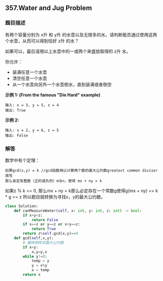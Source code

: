 ## 357.Water and Jug Problem

### 题目描述

有两个容量分别为 x升 和 y升 的水壶以及无限多的水。请判断能否通过使用这两个水壶，从而可以得到恰好 z升 的水？

如果可以，最后请用以上水壶中的一或两个来盛放取得的 z升 水。

你允许：

+ 装满任意一个水壶
+ 清空任意一个水壶
+ 从一个水壶向另外一个水壶倒水，直到装满或者倒空

**示例 1: (From the famous "Die Hard" example)**

```
输入: x = 3, y = 5, z = 4
输出: True
```


**示例 2:**

```
输入: x = 2, y = 6, z = 5
输出: False
```



### 解答

数学中有个定理：

```
如果gcd(x,y) = k //gcd函数用以计算两个数的最大公约数greatest common divisor简写 
那么肯定有整数（正的或负的）m与n，使得 mx + ny = k
```

如果z % k == 0, 那么mx + ny = k那么必定存在一个常数g使得g(mx + ny) == k * g == z  所以题目就转换为寻找x，y的最大公约数。

```python
class Solution:
    def canMeasureWater(self, x: int, y: int, z: int) -> bool:
        if x+y<z:
            return False
        if x==z or y==z or x+y==z:
            return True
        return z%self.gcd(x,y)==0
    def gcd(self,x,y):
        # 辗转相除求最大公约数
        if x<y:
            x,y=y,x
        while y!=0:
            temp = y
            y = x%y
            x = temp
        return x
```

